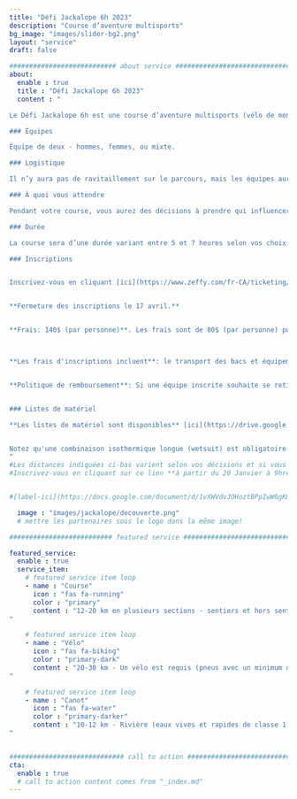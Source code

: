 ```yaml
---
title: "Défi Jackalope 6h 2023"
description: "Course d’aventure multisports"
bg_image: "images/slider-bg2.png"
layout: "service"
draft: false

########################### about service #############################
about:
  enable : true
  title : "Défi Jackalope 6h 2023"
  content : "

Le Défi Jackalope 6h est une course d’aventure multisports (vélo de montagne, course à pied et canot) qui se déroulera le 28 Mai 2023. Ce défi s'adresse aux personnes qui souhaitent découvrir le sport ou aux athlètes désirant un défi d'une durée plus courte. Les équipes couvrieront ~40 km dans la région de Rimouski en combinant les 3 disciplines sportives.

### Équipes

Équipe de deux - hommes, femmes, ou mixte.

### Logistique

Il n’y aura pas de ravitaillement sur le parcours, mais les équipes auront accès à des bacs lors des transitions d’épreuves. L’ organisation de la course s’occupe de transporter les bacs, les vélos et les canots si requis.

### À quoi vous attendre

Pendant votre course, vous aurez des décisions à prendre qui influenceront la durée de votre course (p.ex, sur le choix d’aller chercher ou non certains points de contrôle). Dans une certaine mesure, vous pourrez moduler votre parcours selon votre niveau d’énergie et de motivation. Les distances indiquées ci-bas varieront selon vos décisions et vos choix de points de contrôle. Notez qu'il y aura des barrières horaires à certaines étapes de la course. Des compétences en orientation avancées seront nécessaires pour aller chercher certains points de contrôles optionnels. Nous vous recommandons d'avoir de l'expérience dans toutes les disciplines touchées par la course.

### Durée

La course sera d’une durée variant entre 5 et 7 heures selon vos choix de routes et votre vitesse.

### Inscriptions


Inscrivez-vous en cliquant [ici](https://www.zeffy.com/fr-CA/ticketing/a664096b-58de-40aa-84a6-1146b0935db5)!


**Fermeture des inscriptions le 17 avril.**


**Frais: 140$ (par personne)**. Les frais sont de 80$ (par personne) pour les personnes de moins de 18 ans et/ou étudiantes à temps plein. **Un maximum de 30 équipes pourront s'inscrire** pour des raisons de logistique. Les personnes de moins de 18 ans doivent être absolument en équipe avec un adulte.



**Les frais d'inscriptions incluent**: le transport des bacs et équipements (canot et vélos), la location d'un canot, les cartes du parcours, repas d'après-course le dimanche, et une superbe aventure! Pour faciliter la logistique de cet événement, les canots personnels ne sont pas acceptés.


**Politique de remboursement**: Si une équipe inscrite souhaite se retirer de l’événement, 85 % des frais d’inscription seront remboursés jusqu’au 1 février 2023. Entre le 2 février et le 15 avril 2023, 50 % des frais d’inscription peuvent être remboursés. Entre le 16 avril et le 20 mai 2023, 25% des frais d’inscription peuvent être remboursés. Entre le 21 mai 2023 et le jour de la course, aucun remboursement sera émis. Jusqu’au 20 mai, les équipes qui ne peuvent pas participer ont la possibilité de transférer leur inscription après en avoir informé le comité organisateur. Dans tous les cas d’annulation, les frais de transaction sont à la charge des équipes.


### Listes de matériel

**Les listes de matériel sont disponibles** [ici](https://drive.google.com/file/d/1oDi4ha-kjwcfCrMhlxgpyW9Nrit3dFZI/view?usp=share_link)!


Notez qu'une combinaison isothermique longue (wetsuit) est obligatoire par personne (d'une épaisseur minimale de 3mm au corps et 2mm pour les membres). Possibilité de louer lors de l'inscription (bien choisir la grandeur).
"
#Les distances indiquées ci-bas varient selon vos décisions et si vous allez chercher les points de contrôles avancés.
#Inscrivez-vous en cliquant sur ce lien **à partir du 20 Janvier à 9hre**:


#[label-ici](https://docs.google.com/document/d/1vXWVdvJOHoztBPpIwW6gKmgLnIvYCMgz/edit?usp=sharing&ouid=101057629570461989254&rtpof=true&sd=true)

  image : "images/jackalope/decouverte.png"
  # mettre les partenaires sous le logo dans la même image!

########################## featured service ############################

featured_service:
  enable : true
  service_item:
    # featured service item loop
    - name : "Course"
      icon : "fas fa-running"
      color : "primary"
      content : "12-20 km en plusieurs sections - sentiers et hors sentiers, traverse de cours d'eau et de marais.
"

    # featured service item loop
    - name : "Vélo"
      icon : "fas fa-biking"
      color : "primary-dark"
      content : "20-30 km - Un vélo est requis (pneus avec un minimum de 50mm). Chemins de terre – Chemins forestiers – Sentiers de VTT.
"

    # featured service item loop
    - name : "Canot"
      icon : "fas fa-water"
      color : "primary-darker"
      content : "10-12 km - Rivière (eaux vives et rapides de classe 1).
"


############################# call to action #################################
cta:
  enable : true
  # call to action content comes from "_index.md"
---
```

